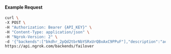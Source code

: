 <!-- Code generated for API Clients. DO NOT EDIT. -->

#### Example Request

```bash
curl \
-X POST \
-H "Authorization: Bearer {API_KEY}" \
-H "Content-Type: application/json" \
-H "Ngrok-Version: 2" \
-d '{"backends":["bkdhr_2pQd2tbrNbYSRxUrQBxAxC9PPuF"],"description":"acme failover","metadata":"{\"environment\": \"staging\"}"}' \
https://api.ngrok.com/backends/failover
```
